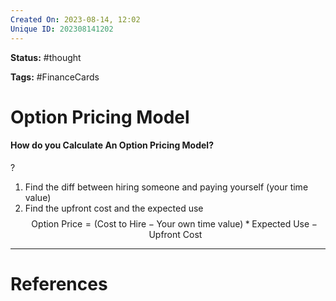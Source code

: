 ```yaml
---
Created On: 2023-08-14, 12:02
Unique ID: 202308141202
---
```

**Status:** #thought 

**Tags:** #FinanceCards 

# Option Pricing Model
#### How do you Calculate An Option Pricing Model?
?
1. Find the diff between hiring someone and paying yourself (your time value)
3. Find the upfront cost and the expected use
$$
\text{Option Price} = (\text{Cost to Hire} - \text{Your own time value}) * \text{Expected Use} - \text{Upfront Cost}
$$
<!--SR:!2024-04-14,165,270-->









---
# References
